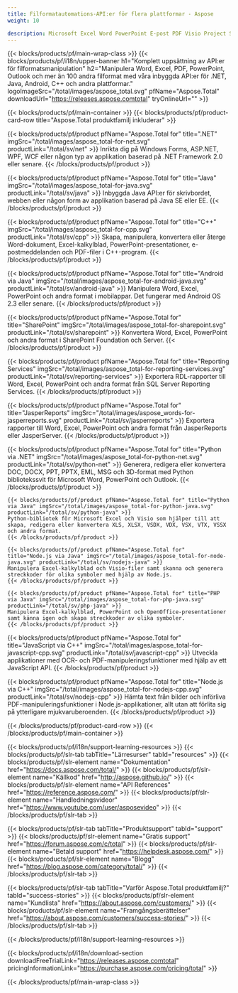 ```yaml
---
title: Filformatautomations-API:er för flera plattformar - Aspose 
weight: 10

description: Microsoft Excel Word PowerPoint E-post PDF Visio Project Streckkod OCR Imaging OneNote 3D och CAD Manipulation API:er för .NET, Java, Android, C++. Komponenter för SharePoint, tillägg för rapporteringstjänster och exportörer för JasperReports.
---
```


{{< blocks/products/pf/main-wrap-class >}}
{{< blocks/products/pf/i18n/upper-banner h1="Komplett uppsättning av API:er för filformatsmanipulation" h2="Manipulera Word, Excel, PDF, PowerPoint, Outlook och mer än 100 andra filformat med våra inbyggda API:er för .NET, Java, Android, C++ och andra plattformar." logoImageSrc="/total/images/aspose_total.svg" pfName="Aspose.Total" downloadUrl="https://releases.aspose.comtotal" tryOnlineUrl="" >}}

{{< blocks/products/pf/main-container >}}
{{< blocks/products/pf/product-card-row title="Aspose.Total produktfamilj inkluderar" >}}

{{< blocks/products/pf/product pfName="Aspose.Total for" title=".NET" imgSrc="/total/images/aspose_total-for-net.svg" productLink="/total/sv/net" >}}
Inrikta dig på Windows Forms, ASP.NET, WPF, WCF eller någon typ av applikation baserad på .NET Framework 2.0 eller senare.
{{< /blocks/products/pf/product >}}

{{< blocks/products/pf/product pfName="Aspose.Total for" title="Java" imgSrc="/total/images/aspose_total-for-java.svg" productLink="/total/sv/java" >}}
Inbyggda Java API:er för skrivbordet, webben eller någon form av applikation baserad på Java SE eller EE.
{{< /blocks/products/pf/product >}}

{{< blocks/products/pf/product pfName="Aspose.Total for" title="C++" imgSrc="/total/images/aspose_total-for-cpp.svg" productLink="/total/sv/cpp" >}}
Skapa, manipulera, konvertera eller återge Word-dokument, Excel-kalkylblad, PowerPoint-presentationer, e-postmeddelanden och PDF-filer i C++-program.
{{< /blocks/products/pf/product >}}

{{< blocks/products/pf/product pfName="Aspose.Total for" title="Android via Java" imgSrc="/total/images/aspose_total-for-android-java.svg" productLink="/total/sv/android-java" >}}
Manipulera Word, Excel, PowerPoint och andra format i mobilappar. Det fungerar med Android OS 2.3 eller senare.
{{< /blocks/products/pf/product >}}

{{< blocks/products/pf/product pfName="Aspose.Total for" title="SharePoint" imgSrc="/total/images/aspose_total-for-sharepoint.svg" productLink="/total/sv/sharepoint" >}}
Konvertera Word, Excel, PowerPoint och andra format i SharePoint Foundation och Server.
{{< /blocks/products/pf/product >}}

{{< blocks/products/pf/product pfName="Aspose.Total for" title="Reporting Services" imgSrc="/total/images/aspose_total-for-reporting-services.svg" productLink="/total/sv/reporting-services" >}}
Exportera RDL-rapporter till Word, Excel, PowerPoint och andra format från SQL Server Reporting Services.
{{< /blocks/products/pf/product >}}

{{< blocks/products/pf/product pfName="Aspose.Total for" title="JasperReports" imgSrc="/total/images/aspose_words-for-jasperreports.svg" productLink="/total/sv/jasperreports" >}}
Exportera rapporter till Word, Excel, PowerPoint och andra format från JasperReports eller JasperServer.
{{< /blocks/products/pf/product >}}

{{< blocks/products/pf/product pfName="Aspose.Total for" title="Python via .NET" imgSrc="/total/images/aspose_total-for-python-net.svg" productLink="/total/sv/python-net" >}}
	Generera, redigera eller konvertera DOC, DOCX, PPT, PPTX, EML, MSG och 3D-format med Python bibliotekssvit för Microsoft Word, PowerPoint och Outlook.
	{{< /blocks/products/pf/product >}}

	{{< blocks/products/pf/product pfName="Aspose.Total for" title="Python via Java" imgSrc="/total/images/aspose_total-for-python-java.svg" productLink="/total/sv/python-java" >}}
	Python-bibliotek för Microsoft Excel och Visio som hjälper till att skapa, redigera eller konvertera XLS, XLSX, VSDX, VDX, VSX, VTX, VSSX och andra format.
	{{< /blocks/products/pf/product >}}

	{{< blocks/products/pf/product pfName="Aspose.Total for" title="Node.js via Java" imgSrc="/total/images/aspose_total-for-node-java.svg" productLink="/total/sv/nodejs-java" >}}
	Manipulera Excel-kalkylblad och Visio-filer samt skanna och generera streckkoder för olika symboler med hjälp av Node.js.
	{{< /blocks/products/pf/product >}}

	{{< blocks/products/pf/product pfName="Aspose.Total for" title="PHP via Java" imgSrc="/total/images/aspose_total-for-php-java.svg" productLink="/total/sv/php-java" >}}
	Manipulera Excel-kalkylblad, PowerPoint och OpenOffice-presentationer samt känna igen och skapa streckkoder av olika symboler.
	{{< /blocks/products/pf/product >}}

{{< blocks/products/pf/product pfName="Aspose.Total for" title="JavaScript via C++" imgSrc="/total/images/aspose_total-for-javascript-cpp.svg" productLink="/total/sv/javascript-cpp" >}}
Utveckla applikationer med OCR- och PDF-manipuleringsfunktioner med hjälp av ett JavaScript API.
{{< /blocks/products/pf/product >}}

{{< blocks/products/pf/product pfName="Aspose.Total for" title="Node.js via C++" imgSrc="/total/images/aspose_total-for-nodejs-cpp.svg" productLink="/total/sv/nodejs-cpp" >}}
Hämta text från bilder och införliva PDF-manipuleringsfunktioner i Node.js-applikationer, allt utan att förlita sig på ytterligare mjukvaruberoenden.
{{< /blocks/products/pf/product >}}

{{< /blocks/products/pf/product-card-row >}}
{{< /blocks/products/pf/main-container >}}

{{< blocks/products/pf/i18n/support-learning-resources >}}
{{< blocks/products/pf/slr-tab tabTitle="Lärresurser" tabId="resources" >}}
{{< blocks/products/pf/slr-element name="Dokumentation" href="https://docs.aspose.com/total/" >}}
{{< blocks/products/pf/slr-element name="Källkod" href="http://aspose.github.io/" >}}
{{< blocks/products/pf/slr-element name="API References" href="https://reference.aspose.com/" >}}
{{< blocks/products/pf/slr-element name="Handledningsvideor" href="https://www.youtube.com/user/asposevideo" >}}
{{< /blocks/products/pf/slr-tab >}}

{{< blocks/products/pf/slr-tab tabTitle="Produktsupport" tabId="support" >}}
{{< blocks/products/pf/slr-element name="Gratis support" href="https://forum.aspose.com/c/total" >}}
{{< blocks/products/pf/slr-element name="Betald support" href="https://helpdesk.aspose.com/" >}}
{{< blocks/products/pf/slr-element name="Blogg" href="https://blog.aspose.com/category/total/" >}}
{{< /blocks/products/pf/slr-tab >}}

{{< blocks/products/pf/slr-tab tabTitle="Varför Aspose.Total produktfamilj?" tabId="success-stories" >}}
{{< blocks/products/pf/slr-element name="Kundlista" href="https://about.aspose.com/customers/" >}}
{{< blocks/products/pf/slr-element name="Framgångsberättelser" href="https://about.aspose.com/customers/success-stories/" >}}
{{< /blocks/products/pf/slr-tab >}}

{{< /blocks/products/pf/i18n/support-learning-resources >}}

{{< blocks/products/pf/i18n/download-section downloadFreeTrialLink="https://releases.aspose.comtotal" pricingInformationLink="https://purchase.aspose.com/pricing/total" >}}

{{< /blocks/products/pf/main-wrap-class >}}